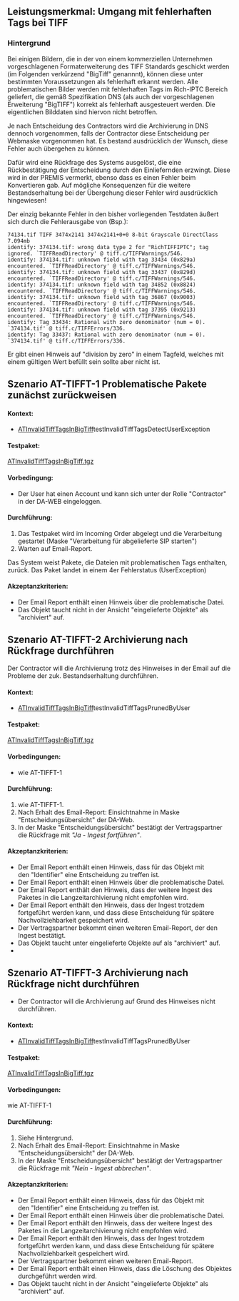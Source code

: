 ## Leistungsmerkmal: Umgang mit fehlerhaften Tags bei TIFF

### Hintergrund

Bei einigen Bildern, die in der von einem kommerziellen Unternehmen vorgeschlagenen Formaterweiterung des TIFF Standards geschickt werden (im Folgenden verkürzend "BigTiff" genannnt), können diese unter bestimmten Voraussetzungen als fehlerhaft erkannt werden. Alle problematischen Bilder werden mit fehlerhaften Tags im Rich-IPTC Bereich geliefert, die gemäß Spezifikation DNS (als auch der vorgeschlagenen Erweiterung "BigTIFF") korrekt als fehlerhaft ausgesteuert werden. Die eigentlichen Bilddaten sind hiervon nicht betroffen. 

Je nach Entscheidung des Contractors wird die Archivierung in DNS dennoch vorgenommen, falls der Contractor diese Entscheidung per Webmaske vorgenommen hat. Es bestand ausdrücklich der Wunsch, diese Fehler auch übergehen zu können. 

Dafür wird eine Rückfrage des Systems ausgelöst, die eine Rückbestätigung der Entscheidung durch den Einliefernden erzwingt. Diese wird in der PREMIS vermerkt, ebenso dass es einen Fehler beim Konvertieren gab. Auf mögliche Konsequenzen für die weitere Bestandserhaltung bei der Übergehung dieser Fehler wird ausdrücklich hingewiesen! 

Der einzig bekannte Fehler in den bisher vorliegenden Testdaten äußert sich durch die Fehlerausgabe von (Bsp.): 
```
74134.tif TIFF 3474x2141 3474x2141+0+0 8-bit Grayscale DirectClass 7.094mb 
identify: 374134.tif: wrong data type 2 for "RichTIFFIPTC"; tag ignored. `TIFFReadDirectory' @ tiff.c/TIFFWarnings/546.
identify: 374134.tif: unknown field with tag 33434 (0x829a) encountered. `TIFFReadDirectory' @ tiff.c/TIFFWarnings/546.
identify: 374134.tif: unknown field with tag 33437 (0x829d) encountered. `TIFFReadDirectory' @ tiff.c/TIFFWarnings/546.
identify: 374134.tif: unknown field with tag 34852 (0x8824) encountered. `TIFFReadDirectory' @ tiff.c/TIFFWarnings/546.
identify: 374134.tif: unknown field with tag 36867 (0x9003) encountered. `TIFFReadDirectory' @ tiff.c/TIFFWarnings/546.
identify: 374134.tif: unknown field with tag 37395 (0x9213) encountered. `TIFFReadDirectory' @ tiff.c/TIFFWarnings/546.
identify: Tag 33434: Rational with zero denominator (num = 0). `374134.tif' @ tiff.c/TIFFErrors/336.
identify: Tag 33437: Rational with zero denominator (num = 0). `374134.tif' @ tiff.c/TIFFErrors/336.
```

Er gibt einen Hinweis auf "division by zero" in einem Tagfeld, welches mit einem gültigen Wert befüllt sein sollte aber nicht ist. 

## Szenario AT-TIFFT-1 Problematische Pakete zunächst zurückweisen

#### Kontext:

* [ATInvalidTiffTagsInBigTiff](../../test/java/de/uzk/hki/da/at/ATInvalidTiffTagsInBigTiff.java)testInvalidTiffTagsDetectUserException

#### Testpaket:

[ATInvalidTiffTagsInBigTiff.tgz](../../../src/test/resources/at/ATInvalidTiffTagsInBigTiff.tgz) 

#### Vorbedingung:

* Der User hat einen Account und kann sich unter der Rolle "Contractor" in der DA-WEB&nbsp;eingeloggen.

#### Durchführung:

1. Das Testpaket wird im Incoming Order abgelegt und die Verarbeitung gestartet (Maske "Verarbeitung für abgelieferte SIP starten")
1. Warten auf Email-Report.

Das System weist Pakete, die Dateien mit problematischen Tags enthalten, zurück. Das Paket landet in einem 4er Fehlerstatus (UserException)

#### Akzeptanzkriterien:

* Der Email Report enthält einen Hinweis über die problematische Datei.
* Das Objekt taucht nicht in der Ansicht "eingelieferte Objekte" als "archiviert" auf.

## Szenario AT-TIFFT-2 Archivierung nach Rückfrage durchführen 

Der Contractor will die Archivierung trotz des Hinweises in der Email auf die Probleme der zuk. Bestandserhaltung durchführen.

#### Kontext:

* [ATInvalidTiffTagsInBigTiff](../../test/java/de/uzk/hki/da/at/ATInvalidTiffTagsInBigTiff.java)testInvalidTiffTagsPrunedByUser

#### Testpaket:

[ATInvalidTiffTagsInBigTiff.tgz](../../../src/test/resources/at/ATInvalidTiffTagsInBigTiff.tgz) 

#### Vorbedingungen:

* wie AT-TIFFT-1

#### Durchführung:

1. wie AT-TIFFT-1.
1. Nach Erhalt des Email-Report: Einsichtnahme in Maske "Entscheidungsübersicht" der DA-Web.
1. In der Maske "Entscheidungsübersicht" bestätigt der Vertragspartner die Rückfrage mit *"Ja - Ingest fortführen"*.

#### Akzeptanzkriterien:

* Der Email Report enthält einen Hinweis, dass für das Objekt mit den&nbsp;﻿"Identifier" eine Entscheidung zu treffen ist.
* Der Email Report enthält einen Hinweis über die problematische Datei.
* Der Email Report enthält den Hinweis, dass der weitere Ingest des Paketes in die Langzeitarchivierung nicht empfohlen wird.
* Der Email Report enthält den Hinweis, dass der Ingest trotzdem fortgeführt werden kann, und dass diese Entscheidung für spätere Nachvollziehbarkeit gespeichert wird.
* Der Vertragspartner bekommt einen weiteren Email-Report, der den Ingest bestätigt.
* Das Objekt taucht unter eingelieferte Objekte auf als "archiviert" auf.&nbsp;
* &nbsp;

## Szenario AT-TIFFT-3 Archivierung nach Rückfrage nicht durchführen 

* Der Contractor will die Archivierung auf Grund des Hinweises nicht durchführen.

#### Kontext:

* [ATInvalidTiffTagsInBigTiff](../../test/java/de/uzk/hki/da/at/ATInvalidTiffTagsInBigTiff.java)testInvalidTiffTagsPrunedByUser

#### Testpaket:

[ATInvalidTiffTagsInBigTiff.tgz](../../../src/test/resources/at/ATInvalidTiffTagsInBigTiff.tgz)

#### Vorbedingungen:

wie AT-TIFFT-1

#### Durchführung:

1. Siehe Hintergrund.
1. Nach Erhalt des Email-Report: Einsichtnahme in Maske "Entscheidungsübersicht" der DA-Web.
1. In der Maske "Entscheidungsübersicht" bestätigt der Vertragspartner die Rückfrage mit *"Nein - Ingest abbrechen"*.

#### Akzeptanzkriterien:

* Der Email Report enthält einen Hinweis,&nbsp;dass für das Objekt mit den&nbsp;﻿"Identifier" eine Entscheidung zu treffen ist.
* Der Email Report enthält einen Hinweis über die problematische Datei.
* Der Email Report enthält den Hinweis, dass der weitere Ingest des Paketes in die Langzeitarchivierung nicht empfohlen wird.
* Der Email Report enthält den Hinweis, dass der Ingest trotzdem fortgeführt werden kann, und dass diese Entscheidung für spätere Nachvollziehbarkeit gespeichert wird.
* Der Vertragspartner bekommt einen weiteren Email-Report.
* Der Email Report enthält einen Hinweis, dass die Löschung des Objektes durchgeführt werden wird.
* Das Objekt taucht nicht in der Ansicht "eingelieferte Objekte" als "archiviert" auf.
